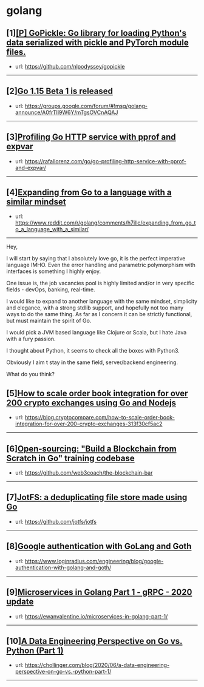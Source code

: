 # golang
## [1][[P] GoPickle: Go library for loading Python's data serialized with pickle and PyTorch module files.](https://www.reddit.com/r/golang/comments/h7hpfb/p_gopickle_go_library_for_loading_pythons_data/)
- url: https://github.com/nlpodyssey/gopickle
---

## [2][Go 1.15 Beta 1 is released](https://www.reddit.com/r/golang/comments/h17f3k/go_115_beta_1_is_released/)
- url: https://groups.google.com/forum/#!msg/golang-announce/A0frTIl9W6Y/mTgsOVCnAQAJ
---

## [3][Profiling Go HTTP service with pprof and expvar](https://www.reddit.com/r/golang/comments/h7j4am/profiling_go_http_service_with_pprof_and_expvar/)
- url: https://rafallorenz.com/go/go-profiling-http-service-with-pprof-and-expvar/
---

## [4][Expanding from Go to a language with a similar mindset](https://www.reddit.com/r/golang/comments/h7illc/expanding_from_go_to_a_language_with_a_similar/)
- url: https://www.reddit.com/r/golang/comments/h7illc/expanding_from_go_to_a_language_with_a_similar/
---
Hey,

I will start by saying that I absolutely love go, it is the perfect imperative language IMHO. Even the error handling and parametric polymorphism with interfaces is something I highly enjoy.

One issue is, the job vacancies pool is highly limited and/or in very specific fields - devOps, banking, real-time.

I would like to expand to another language with the same mindset, simplicity and elegance, with a strong stdlib support, and hopefully not too many ways to do the same thing.
As far as I concern it can be strictly functional, but must maintain the spirit of Go.

I would pick a JVM based language like Clojure or Scala, but I hate Java with a fury passion.

I thought about Python, it seems to check all the boxes with Python3.

Obviously I aim t stay in the same field, server/backend engineering.

What do you think?
## [5][How to scale order book integration for over 200 crypto exchanges using Go and Nodejs](https://www.reddit.com/r/golang/comments/h7kh3q/how_to_scale_order_book_integration_for_over_200/)
- url: https://blog.cryptocompare.com/how-to-scale-order-book-integration-for-over-200-crypto-exchanges-313f30cf5ac2
---

## [6][Open-sourcing: "Build a Blockchain from Scratch in Go" training codebase](https://www.reddit.com/r/golang/comments/h7hita/opensourcing_build_a_blockchain_from_scratch_in/)
- url: https://github.com/web3coach/the-blockchain-bar
---

## [7][JotFS: a deduplicating file store made using Go](https://www.reddit.com/r/golang/comments/h7ilfa/jotfs_a_deduplicating_file_store_made_using_go/)
- url: https://github.com/jotfs/jotfs
---

## [8][Google authentication with GoLang and Goth](https://www.reddit.com/r/golang/comments/h0yrhk/google_authentication_with_golang_and_goth/)
- url: https://www.loginradius.com/engineering/blog/google-authentication-with-golang-and-goth/
---

## [9][Microservices in Golang Part 1 - gRPC - 2020 update](https://www.reddit.com/r/golang/comments/h7k1vs/microservices_in_golang_part_1_grpc_2020_update/)
- url: https://ewanvalentine.io/microservices-in-golang-part-1/
---

## [10][A Data Engineering Perspective on Go vs. Python (Part 1)](https://www.reddit.com/r/golang/comments/h7jwzl/a_data_engineering_perspective_on_go_vs_python/)
- url: https://chollinger.com/blog/2020/06/a-data-engineering-perspective-on-go-vs.-python-part-1/
---

